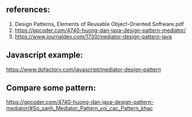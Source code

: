## references:
1. Design Patterns, Elements of Reusable Object-Oriented Software.pdf
2. https://gpcoder.com/4740-huong-dan-java-design-pattern-mediator/
3. https://www.journaldev.com/1730/mediator-design-pattern-java


## Javascript example: 
https://www.dofactory.com/javascript/mediator-design-pattern

## Compare some pattern:
https://gpcoder.com/4740-huong-dan-java-design-pattern-mediator/#So_sanh_Mediator_Pattern_voi_cac_Pattern_khac